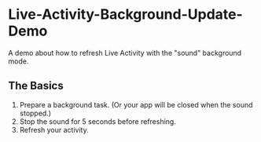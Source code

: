 # Live-Activity-Background-Update-Demo
A demo about how to refresh Live Activity with the "sound" background mode.

## The Basics

1. Prepare a background task. (Or your app will be closed when the sound stopped.)
2. Stop the sound for 5 seconds before refreshing.
3. Refresh your activity.
